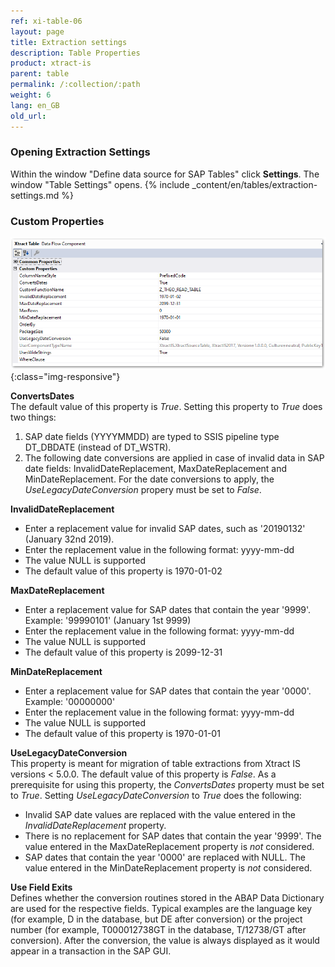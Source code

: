 ```yaml
---
ref: xi-table-06
layout: page
title: Extraction settings
description: Table Properties
product: xtract-is
parent: table
permalink: /:collection/:path
weight: 6
lang: en_GB
old_url: 
---
```


### Opening Extraction Settings
Within the window "Define data source for SAP Tables" click **Settings**. The window "Table Settings" opens. 
{% include _content/en/tables/extraction-settings.md  %}


### Custom Properties

![Table-XIS-Properties](/img/content/Table-XIS-Properties.png){:class="img-responsive"}

**ConvertsDates**<br>
The default value of this property is *True*. Setting this property to *True* does two things:
1. SAP date fields (YYYYMMDD) are typed to SSIS pipeline type DT_DBDATE (instead of DT_WSTR).
2. The following date conversions are applied in case of invalid data in SAP date fields: InvalidDateReplacement, MaxDateReplacement and MinDateReplacement. For the date conversions to apply, the *UseLegacyDateConversion* propery must be set to *False*.<br>

**InvalidDateReplacement** <br>
* Enter a replacement value for invalid SAP dates, such as '20190132' (January 32nd  2019).
* Enter the replacement value in the following format: yyyy-mm-dd
* The value NULL is supported 
* The default value of this property is 1970-01-02

**MaxDateReplacement** <br>
* Enter a replacement value for SAP dates that contain the year '9999'. Example: '99990101' (January 1st 9999)
* Enter the replacement value in the following format: yyyy-mm-dd
* The value NULL is supported
* The default value of this property is 2099-12-31 

**MinDateReplacement** <br>
* Enter a replacement value for SAP dates that contain the year '0000'. Example: '00000000' 
* Enter the replacement value in the following format: yyyy-mm-dd
* The value NULL is supported
* The default value of this property is 1970-01-01 

**UseLegacyDateConversion**<br>
This property is meant for migration of table extractions from Xtract IS versions < 5.0.0. The default value of this property is *False*. As a prerequisite for using this property, the *ConvertsDates* property must be set to *True*. Setting *UseLegacyDateConversion* to *True* does the following:
* Invalid SAP date values are replaced with the value entered in the *InvalidDateReplacement* property.
* There is no replacement for SAP dates that contain the year '9999'. The value entered in the MaxDateReplacement property is *not* considered.
* SAP dates that contain the year '0000' are replaced with NULL. The value entered in the MinDateReplacement property is *not* considered.

**Use Field Exits**<br>
Defines whether the conversion routines stored in the ABAP Data Dictionary are used for the respective fields. Typical examples are the language key (for example, D in the database, but DE after conversion) or the project number (for example, T000012738GT in the database, T/12738/GT after conversion). After the conversion, the value is always displayed as it would appear in a transaction in the SAP GUI. <br>

